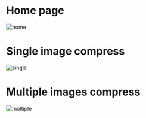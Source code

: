 # Home page 

![home](https://user-images.githubusercontent.com/101656280/213863700-a8ab7105-2374-478e-8c88-b5ecf676764c.png)



# Single image compress 

![single](https://user-images.githubusercontent.com/101656280/213863713-38ace527-3b2f-4490-92d3-8b00d8c7e74b.png)


# Multiple images compress

![multiple](https://user-images.githubusercontent.com/101656280/213863720-327bd1d5-fd2a-49ff-9ac7-30791479d40f.png)
